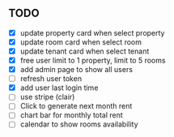 ## TODO

- [x] update property card when select property
- [x] update room card when select room
- [x] update tenant card when select tenant
- [x] free user limit to 1 property, limit to 5 rooms
- [x] add admin page to show all users
- [ ] refresh user token
- [x] add user last login time
- [ ] use stripe (clair)
- [ ] Click to generate next month rent
- [ ] chart bar for monthly total rent
- [ ] calendar to show rooms availability